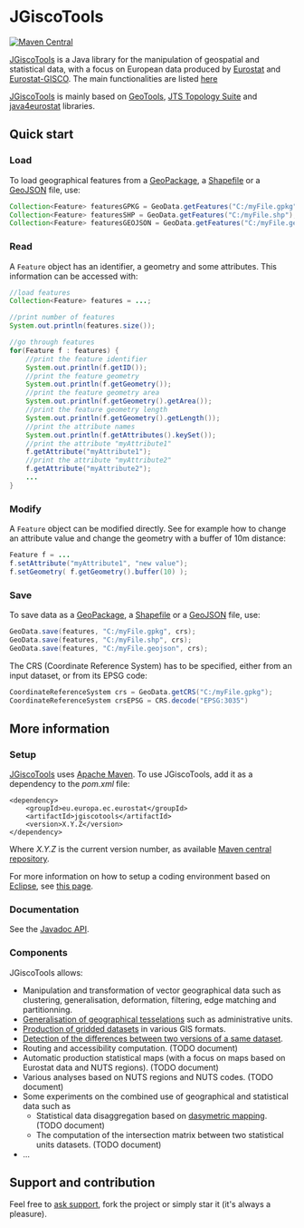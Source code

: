 # JGiscoTools

[![Maven Central](https://img.shields.io/maven-central/v/eu.europa.ec.eurostat/jgiscotools.svg?label=Maven%20Central)](https://search.maven.org/search?q=g:%22eu.europa.ec.eurostat%22%20AND%20a:%22jgiscotools%22)

[JGiscoTools](https://github.com/eurostat/JGiscoTools) is a Java library for the manipulation of geospatial and statistical data, with a focus on European data produced by [Eurostat](http://ec.europa.eu/eurostat) and [Eurostat-GISCO](https://ec.europa.eu/eurostat/web/gisco). The main functionalities are listed [here](#components)

[JGiscoTools](https://github.com/eurostat/JGiscoTools) is mainly based on [GeoTools](http://www.geotools.org/), [JTS Topology Suite](https://locationtech.github.io/jts/) and [java4eurostat](https://github.com/eurostat/java4eurostat) libraries.

## Quick start

### Load

To load geographical features from a [GeoPackage](https://www.geopackage.org/), a [Shapefile](https://en.wikipedia.org/wiki/Shapefile) or a [GeoJSON](https://geojson.org/) file, use:

```java
Collection<Feature> featuresGPKG = GeoData.getFeatures("C:/myFile.gpkg");
Collection<Feature> featuresSHP = GeoData.getFeatures("C:/myFile.shp");
Collection<Feature> featuresGEOJSON = GeoData.getFeatures("C:/myFile.geojson");
```

### Read

A `Feature` object has an identifier, a geometry and some attributes. This information can be accessed with:

```java
//load features
Collection<Feature> features = ...;

//print number of features
System.out.println(features.size());

//go through features 
for(Feature f : features) {
	//print the feature identifier
	System.out.println(f.getID());
	//print the feature geometry
	System.out.println(f.getGeometry());
	//print the feature geometry area
	System.out.println(f.getGeometry().getArea());
	//print the feature geometry length
	System.out.println(f.getGeometry().getLength());
	//print the attribute names
	System.out.println(f.getAttributes().keySet());
	//print the attribute "myAttribute1"
	f.getAttribute("myAttribute1");
	//print the attribute "myAttribute2"
	f.getAttribute("myAttribute2");
	...
}
```

### Modify

A `Feature` object can be modified directly. See for example how to change an attribute value and change the geometry with a buffer of 10m distance:

```java
Feature f = ...
f.setAttribute("myAttribute1", "new value");
f.setGeometry( f.getGeometry().buffer(10) );
```

### Save

To save data as a [GeoPackage](https://www.geopackage.org/), a [Shapefile](https://en.wikipedia.org/wiki/Shapefile) or a [GeoJSON](https://geojson.org/) file, use:

```java
GeoData.save(features, "C:/myFile.gpkg", crs);
GeoData.save(features, "C:/myFile.shp", crs);
GeoData.save(features, "C:/myFile.geojson", crs);
```

The CRS (Coordinate Reference System) has to be specified, either from an input dataset, or from its EPSG code:

```java
CoordinateReferenceSystem crs = GeoData.getCRS("C:/myFile.gpkg");
CoordinateReferenceSystem crsEPSG = CRS.decode("EPSG:3035")
```

## More information

### Setup

[JGiscoTools](https://github.com/eurostat/JGiscoTools) uses [Apache Maven](http://maven.apache.org/). To use JGiscoTools, add it as a dependency to the *pom.xml* file:

```
<dependency>
	<groupId>eu.europa.ec.eurostat</groupId>
	<artifactId>jgiscotools</artifactId>
	<version>X.Y.Z</version>
</dependency>
```

Where *X.Y.Z* is the current version number, as available [Maven central repository](https://search.maven.org/artifact/eu.europa.ec.eurostat/jgiscotools).

For more information on how to setup a coding environment based on [Eclipse](https://www.eclipse.org/), see [this page](https://github.com/eurostat/README/blob/master/docs/howto/java_eclipse_maven_git_quick_guide.md).

### Documentation

See the [Javadoc API](https://eurostat.github.io/JGiscoTools/doc/site/apidocs/).

### Components

JGiscoTools allows:
- Manipulation and transformation of vector geographical data such as clustering, generalisation, deformation, filtering, edge matching and partitionning.
- [Generalisation of geographical tesselations](/doc/regionsimplify) such as administrative units.
- [Production of gridded datasets](/doc/gridmaker) in various GIS formats.
- [Detection of the differences between two versions of a same dataset](/doc/geodiff).
- Routing and accessibility computation. (TODO document)
- Automatic production statistical maps (with a focus on maps based on Eurostat data and NUTS regions). (TODO document)
- Various analyses based on NUTS regions and NUTS codes. (TODO document)
- Some experiments on the combined use of geographical and statistical data such as
  - Statistical data disaggregation based on [dasymetric mapping](https://en.wikipedia.org/wiki/Dasymetric_map). (TODO document)
  - The computation of the intersection matrix between two statistical units datasets. (TODO document)
- ...

## Support and contribution

Feel free to [ask support](https://github.com/eurostat/JGiscoTools/issues/new), fork the project or simply star it (it's always a pleasure).
